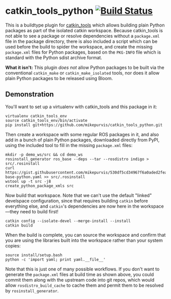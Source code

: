 catkin_tools_python [![Build Status](https://travis-ci.org/mikepurvis/catkin_tools_python.svg?branch=master)](https://travis-ci.org/mikepurvis/catkin_tools_python)
===================

This is a buildtype plugin for [catkin_tools][1] which allows building plain Python packages
as part of the isolated catkin workspace. Because catkin_tools is not able to see a package
or resolve dependencies without a `package.xml` file in the package directory, there is also
included a script which can be used before the build to spider the workspace, and create
the missing `package.xml` files for Python packages, based on the `PKG-INFO` file which is
standard with the Python sdist archive format.

**What it isn't:** This plugin _does not_ allow Python packages to be built via the
conventional `catkin_make` or `catkin_make_isolated` tools, nor does it allow plain
Python packages to be released using Bloom.

[1]: https://catkin-tools.readthedocs.io


Demonstration
-------------

You'll want to set up a virtualenv with catkin_tools and this package in it:

```
virtualenv catkin_tools_env
source catkin_tools_env/bin/activate
pip install git+https://github.com/mikepurvis/catkin_tools_python.git
```

Then create a workspace with some regular ROS packages in it, and also add in a bunch of plain
Python packages, downloaded directly from PyPI, using the included tool to fill in the missing
`package.xml` files:

```
mkdir -p demo_ws/src && cd demo_ws
rosinstall_generator ros_base --deps --tar --rosdistro indigo > src/.rosinstall
curl https://gist.githubusercontent.com/mikepurvis/530df5cd34967f6a0aded2fea5c440db/raw/ros-base-python.yaml >> src/.rosinstall
wstool up -t src -j8
create_python_package_xmls src
```

Now build that workspace. Note that we can't use the default "linked" develspace configuration,
since that requires building `catkin` before everything else, and `catkin`'s dependencies are
now here in the workspace—they need to build first!

```
catkin config --isolate-devel --merge-install --install
catkin build
```

When the build is complete, you can source the workspace and confirm that you are using the
libraries built into the workspace rather than your system copies:

```
source install/setup.bash
python -c 'import yaml; print yaml.__file__'
```

Note that this is just one of many possible workflows. If you don't want to generate the
`package.xml` files at build time as shown above, you could commit them along with the
upstream code into git repos, which would allow `rosdistro_build_cache` to cache them
and permit them to be resolved by `rosinstall_generator`.

